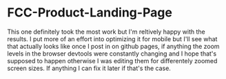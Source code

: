# FCC-Product-Landing-Page
This one definitely took the most work but I'm reltively happy with the results. I put more of an effort into optimizing it for mobile but I'll see what that actually looks like once I post in on github pages, if anything the zoom levels in the browser devtools were constantly changing and I hope that's supposed to happen otherwise I was editing them for differentely zoomed screen sizes. If anything I can fix it later if that's the case.  
